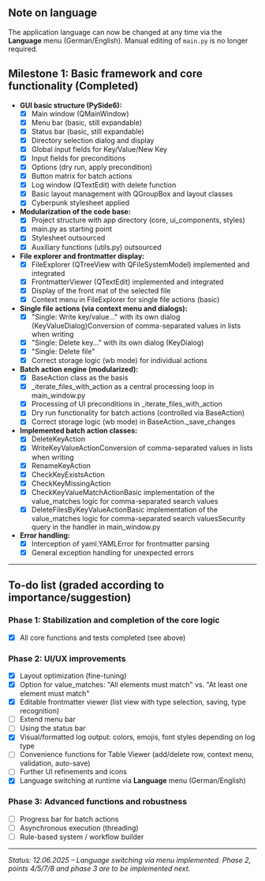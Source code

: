 ## Note on language

The application language can now be changed at any time via the **Language** menu (German/English). Manual editing of `main.py` is no longer required.

## Milestone 1: Basic framework and core functionality (Completed)

* **GUI basic structure (PySide6):**
  * [x] Main window (QMainWindow)
  * [x] Menu bar (basic, still expandable)
  * [x] Status bar (basic, still expandable)
  * [x] Directory selection dialog and display
  * [x] Global input fields for Key/Value/New Key
  * [x] Input fields for preconditions
  * [x] Options (dry run, apply precondition)
  * [x] Button matrix for batch actions
  * [x] Log window (QTextEdit) with delete function
  * [x] Basic layout management with QGroupBox and layout classes
  * [x] Cyberpunk stylesheet applied

* **Modularization of the code base:**
  * [x] Project structure with app directory (core, ui_components, styles)
  * [x] main.py as starting point
  * [x] Stylesheet outsourced
  * [x] Auxiliary functions (utils.py) outsourced

* **File explorer and frontmatter display:**
  * [x] FileExplorer (QTreeView with QFileSystemModel) implemented and integrated
  * [x] FrontmatterViewer (QTextEdit) implemented and integrated
  * [x] Display of the front mat of the selected file
  * [x] Context menu in FileExplorer for single file actions (basic)

* **Single file actions (via context menu and dialogs):**
  * [x] "Single: Write key/value..." with its own dialog (KeyValueDialog)Conversion of comma-separated values in lists when writing
  * [x] "Single: Delete key..." with its own dialog (KeyDialog)
  * [x] "Single: Delete file"
  * [x] Correct storage logic (wb mode) for individual actions

* **Batch action engine (modularized):**
  * [x] BaseAction class as the basis
  * [x] _iterate_files_with_action as a central processing loop in main_window.py
  * [x] Processing of UI preconditions in _iterate_files_with_action
  * [x] Dry run functionality for batch actions (controlled via BaseAction)
  * [x] Correct storage logic (wb mode) in BaseAction._save_changes

* **Implemented batch action classes:**
  * [x] DeleteKeyAction
  * [x] WriteKeyValueActionConversion of comma-separated values in lists when writing
  * [x] RenameKeyAction
  * [x] CheckKeyExistsAction
  * [x] CheckKeyMissingAction
  * [x] CheckKeyValueMatchActionBasic implementation of the value_matches logic for comma-separated search values
  * [x] DeleteFilesByKeyValueActionBasic implementation of the value_matches logic for comma-separated search valuesSecurity query in the handler in main_window.py

* **Error handling:**
  * [x] Interception of yaml.YAMLError for frontmatter parsing
  * [x] General exception handling for unexpected errors

* * *

## To-do list (graded according to importance/suggestion)

### Phase 1: Stabilization and completion of the core logic

* [x] All core functions and tests completed (see above)

### Phase 2: UI/UX improvements

* [x] Layout optimization (fine-tuning)
* [x] Option for value_matches: "All elements must match" vs. "At least one element must match"
* [x] Editable frontmatter viewer (list view with type selection, saving, type recognition)
* [ ] Extend menu bar
* [ ] Using the status bar
* [x] Visual/formatted log output: colors, emojis, font styles depending on log type
* [ ] Convenience functions for Table Viewer (add/delete row, context menu, validation, auto-save)
* [ ] Further UI refinements and icons
* [x] Language switching at runtime via **Language** menu (German/English)

### Phase 3: Advanced functions and robustness

* [ ] Progress bar for batch actions
* [ ] Asynchronous execution (threading)
* [ ] Rule-based system / workflow builder

* * *

*Status: 12.06.2025 – Language switching via menu implemented. Phase 2, points 4/5/7/8 and phase 3 are to be implemented next.*

